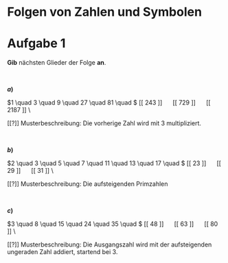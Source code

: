 <!--
version:  0.0.1

language: de

@style
input {
    text-align: center;
}

.flex-container {
    display: flex;
    flex-wrap: wrap;
    align-items: stretch;
    gap: 20px;
}

.flex-child {
    flex: 1;
    min-width: 350px;
    margin-right: 20px;
}

@media (max-width: 400px) {
    .flex-child {
        flex: 100%;
        margin-right: 0;
    }
}
@end

formula: \carry   \textcolor{red}{\scriptsize #1}
formula: \digit   \rlap{\carry{#1}}\phantom{#2}#2
formula: \permil  \text{‰}

import: https://raw.githubusercontent.com/LiaTemplates/Tikz-Jax/main/README.md

script: https://cdn.jsdelivr.net/gh/LiaTemplates/Tikz-Jax@main/dist/index.js


tags: Folgen, leicht, normal, Angeben

comment: Welche Zahl, welches Symbol kommt als nächstes?

author: Martin Lommatzsch

-->




# Folgen von Zahlen und Symbolen



# Aufgabe 1

**Gib** nächsten Glieder der Folge **an**.


<br>


<section class="flex-container">

<div class="flex-child">

__$a)\;\;$__

$1 \quad 3 \quad 9 \quad 27 \quad 81 \quad $ [[ 243 ]] $\quad$ [[ 729 ]] $\quad$ [[ 2187 ]] \

[[?]] Musterbeschreibung: Die vorherige Zahl wird mit $3$ multipliziert.

</div>

</section>


<br>



<section class="flex-container">

<div class="flex-child">

__$b)\;\;$__

$2 \quad 3 \quad 5 \quad 7 \quad 11 \quad 13 \quad 17 \quad $ [[ 23 ]] $\quad$ [[ 29 ]] $\quad$ [[ 31 ]] \

[[?]] Musterbeschreibung: Die aufsteigenden Primzahlen

</div>

</section>


<br>



<section class="flex-container">

<div class="flex-child">

__$c)\;\;$__

$3 \quad 8 \quad 15 \quad 24 \quad 35 \quad $ [[ 48 ]] $\quad$ [[ 63 ]] $\quad$ [[ 80 ]] 
\

[[?]] Musterbeschreibung: Die Ausgangszahl wird mit der aufsteigenden ungeraden Zahl addiert, startend bei $3$.
</div>


</section>

<br>
<br>
<br>
<br>